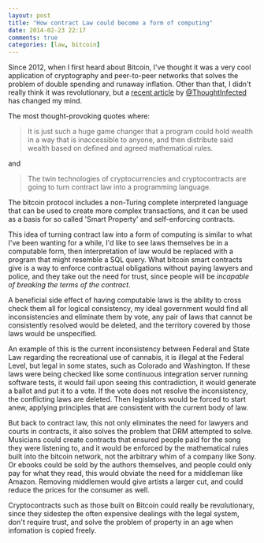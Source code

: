 ```yaml
---
layout: post
title: "How contract Law could become a form of computing"
date: 2014-02-23 22:17
comments: true
categories: [law, bitcoin]
---
```


Since 2012, when I first heard about Bitcoin, I've thought it was a very cool application of cryptography and peer-to-peer networks that solves the problem of double spending and runaway inflation. Other than that, I didn't really think it was revolutionary, but a [recent article](http://thoughtinfection.com/2014/02/22/we-are-becoming-programmable-society/) by [@ThoughtInfected](https://twitter.com/ThoughtInfected) has changed my mind.

The most thought-provoking quotes where:

> It is just such a huge game changer that a program could hold wealth in a way that is inaccessible to anyone, and then distribute said wealth based on defined and agreed mathematical rules.

and 

> The twin technologies of cryptocurrencies and cryptocontracts are going to turn contract law into a programming language. 

The bitcoin protocol includes a non-Turing complete interpreted language that can be used to create more complex transactions, and it can be used as a basis for so called 'Smart Property' and self-enforcing contracts.

This idea of turning contract law into a form of computing is similar to what I've been wanting for a while, I'd like to see laws themselves be in a computable form, then interpretation of law would be replaced with a program that might resemble a SQL query. What bitcoin smart contracts give is a way to enforce contractual obligations without paying lawyers and police, and they take out the need for trust, since people will be _incapable of breaking the terms of the contract_.

A beneficial side effect of having computable laws is the ability to cross check them all for logical consistency, my ideal government would find all inconsistencies and eliminate them by vote, any pair of laws that cannot be consistently resolved would be deleted, and the territory covered by those laws would be unspecified.

An example of this is the current inconsistency between Federal and State Law regarding the recreational use of cannabis, it is illegal at the Federal Level, but legal in some states, such as Colorado and Washington. If these laws were being checked like some continuous integration server running software tests, it would fail upon seeing this contradiction, it would generate a ballot and put it to a vote. If the vote does not resolve the inconsistency, the conflicting laws are deleted. Then legislators would be forced to start anew, applying principles that are consistent with the current body of law. 

But back to contract law, this not only eliminates the need for lawyers and courts in contracts, it also solves the problem that DRM attempted to solve. Musicians could create contracts that ensured people paid for the song they were listening to, and it would be enforced by the mathematical rules built into the bitcoin network, not the arbitrary whim of a company like Sony. Or ebooks could be sold by the authors themselves, and people could only pay for what they read, this would obviate the need for a middleman like Amazon. Removing middlemen would give artists a larger cut, and could reduce the prices for the consumer as well.

Cryptocontracts such as those built on Bitcoin could really be revolutionary, since they sidestep the often expensive dealings with the legal system, don't require trust, and solve the problem of property in an age when infomation is copied freely.

